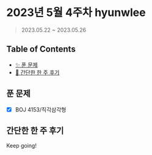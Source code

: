 # 2023년 5월 4주차 hyunwlee

> 2023.05.22 ~ 2023.05.26

## Table of Contents

- [✨ 푼 문제](#푼-문제)
- [🤔 간단한 한 주 후기](#간단한-한-주-후기)

## 푼 문제

<!-- 📕 백준 : BOJ 문제번호/문제제목 e.g. BOJ 2577/숫자의 개수 -->
<!-- 📗 프로그래머스 : PRO 문제번호/문제제목 e.g. PRO 120812/최빈값 구하기 -->
<!-- 백준허브를 사용하시면 프로그래머스의 문제번호도 확인하실 수 있습니다 -->

- [x] BOJ 4153/직각삼각형

## 간단한 한 주 후기

<!-- 한 주 후기를 간단하게 작성해주세요 ! -->

Keep going!
